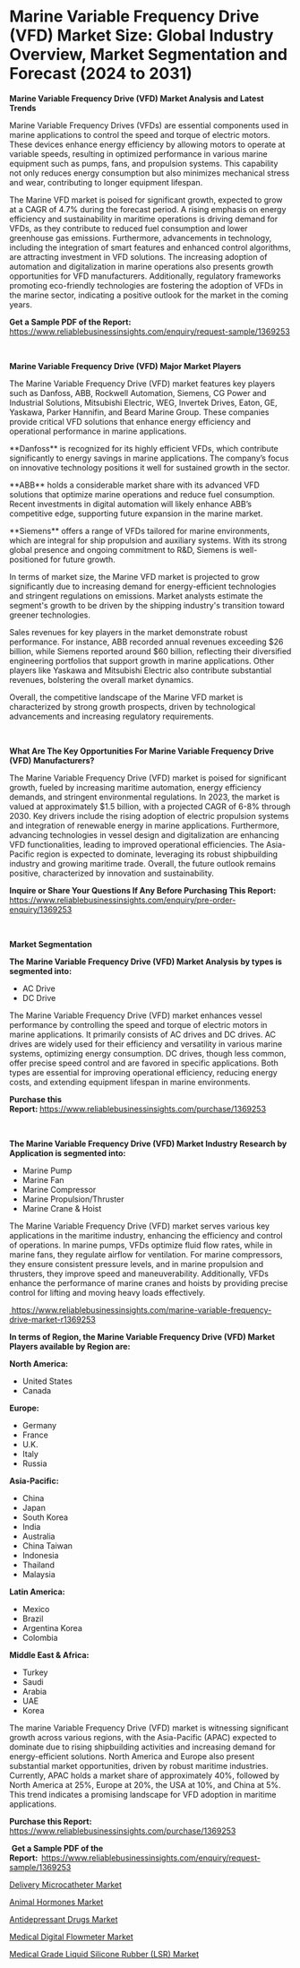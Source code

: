 <p><h1>Marine Variable Frequency Drive (VFD) Market Size: Global Industry Overview, Market Segmentation and Forecast (2024 to 2031)</h1></p><p><strong>Marine Variable Frequency Drive (VFD) Market Analysis and Latest Trends</strong></p>
<p><p>Marine Variable Frequency Drives (VFDs) are essential components used in marine applications to control the speed and torque of electric motors. These devices enhance energy efficiency by allowing motors to operate at variable speeds, resulting in optimized performance in various marine equipment such as pumps, fans, and propulsion systems. This capability not only reduces energy consumption but also minimizes mechanical stress and wear, contributing to longer equipment lifespan.</p><p>The Marine VFD market is poised for significant growth, expected to grow at a CAGR of 4.7% during the forecast period. A rising emphasis on energy efficiency and sustainability in maritime operations is driving demand for VFDs, as they contribute to reduced fuel consumption and lower greenhouse gas emissions. Furthermore, advancements in technology, including the integration of smart features and enhanced control algorithms, are attracting investment in VFD solutions. The increasing adoption of automation and digitalization in marine operations also presents growth opportunities for VFD manufacturers. Additionally, regulatory frameworks promoting eco-friendly technologies are fostering the adoption of VFDs in the marine sector, indicating a positive outlook for the market in the coming years.</p></p>
<p><strong>Get a Sample PDF of the Report:&nbsp;</strong> <a href="https://www.reliablebusinessinsights.com/enquiry/request-sample/1369253?utm_campaign=48&utm_medium=2&utm_source=Github&utm_content=ia&utm_term=06122024&utm_id=marine-variable-frequency-drive-vfd">https://www.reliablebusinessinsights.com/enquiry/request-sample/1369253</a></p>
<p>&nbsp;</p>
<p><strong>Marine Variable Frequency Drive (VFD) Major Market Players</strong></p>
<p><p>The Marine Variable Frequency Drive (VFD) market features key players such as Danfoss, ABB, Rockwell Automation, Siemens, CG Power and Industrial Solutions, Mitsubishi Electric, WEG, Invertek Drives, Eaton, GE, Yaskawa, Parker Hannifin, and Beard Marine Group. These companies provide critical VFD solutions that enhance energy efficiency and operational performance in marine applications.</p><p>**Danfoss** is recognized for its highly efficient VFDs, which contribute significantly to energy savings in marine applications. The company’s focus on innovative technology positions it well for sustained growth in the sector.</p><p>**ABB** holds a considerable market share with its advanced VFD solutions that optimize marine operations and reduce fuel consumption. Recent investments in digital automation will likely enhance ABB’s competitive edge, supporting future expansion in the marine market.</p><p>**Siemens** offers a range of VFDs tailored for marine environments, which are integral for ship propulsion and auxiliary systems. With its strong global presence and ongoing commitment to R&D, Siemens is well-positioned for future growth.</p><p>In terms of market size, the Marine VFD market is projected to grow significantly due to increasing demand for energy-efficient technologies and stringent regulations on emissions. Market analysts estimate the segment's growth to be driven by the shipping industry's transition toward greener technologies.</p><p>Sales revenues for key players in the market demonstrate robust performance. For instance, ABB recorded annual revenues exceeding $26 billion, while Siemens reported around $60 billion, reflecting their diversified engineering portfolios that support growth in marine applications. Other players like Yaskawa and Mitsubishi Electric also contribute substantial revenues, bolstering the overall market dynamics. </p><p>Overall, the competitive landscape of the Marine VFD market is characterized by strong growth prospects, driven by technological advancements and increasing regulatory requirements.</p></p>
<p>&nbsp;</p>
<p><strong>What Are The Key Opportunities For Marine Variable Frequency Drive (VFD) Manufacturers?</strong></p>
<p><p>The Marine Variable Frequency Drive (VFD) market is poised for significant growth, fueled by increasing maritime automation, energy efficiency demands, and stringent environmental regulations. In 2023, the market is valued at approximately $1.5 billion, with a projected CAGR of 6-8% through 2030. Key drivers include the rising adoption of electric propulsion systems and integration of renewable energy in marine applications. Furthermore, advancing technologies in vessel design and digitalization are enhancing VFD functionalities, leading to improved operational efficiencies. The Asia-Pacific region is expected to dominate, leveraging its robust shipbuilding industry and growing maritime trade. Overall, the future outlook remains positive, characterized by innovation and sustainability.</p></p>
<p><strong>Inquire or Share Your Questions If Any Before Purchasing This Report:</strong> <a href="https://www.reliablebusinessinsights.com/enquiry/pre-order-enquiry/1369253?utm_campaign=48&utm_medium=2&utm_source=Github&utm_content=ia&utm_term=06122024&utm_id=marine-variable-frequency-drive-vfd">https://www.reliablebusinessinsights.com/enquiry/pre-order-enquiry/1369253</a></p>
<p>&nbsp;</p>
<p><strong>Market Segmentation</strong></p>
<p><strong>The Marine Variable Frequency Drive (VFD) Market Analysis by types is segmented into:</strong></p>
<p><ul><li>AC Drive</li><li>DC Drive</li></ul></p>
<p><p>The Marine Variable Frequency Drive (VFD) market enhances vessel performance by controlling the speed and torque of electric motors in marine applications. It primarily consists of AC drives and DC drives. AC drives are widely used for their efficiency and versatility in various marine systems, optimizing energy consumption. DC drives, though less common, offer precise speed control and are favored in specific applications. Both types are essential for improving operational efficiency, reducing energy costs, and extending equipment lifespan in marine environments.</p></p>
<p><strong>Purchase this Report:&nbsp;</strong><a href="https://www.reliablebusinessinsights.com/purchase/1369253?utm_campaign=48&utm_medium=2&utm_source=Github&utm_content=ia&utm_term=06122024&utm_id=marine-variable-frequency-drive-vfd">https://www.reliablebusinessinsights.com/purchase/1369253</a></p>
<p>&nbsp;</p>
<p><strong>The Marine Variable Frequency Drive (VFD) Market Industry Research by Application is segmented into:</strong></p>
<p><ul><li>Marine Pump</li><li>Marine Fan</li><li>Marine Compressor</li><li>Marine Propulsion/Thruster</li><li>Marine Crane & Hoist</li></ul></p>
<p><p>The Marine Variable Frequency Drive (VFD) market serves various key applications in the maritime industry, enhancing the efficiency and control of operations. In marine pumps, VFDs optimize fluid flow rates, while in marine fans, they regulate airflow for ventilation. For marine compressors, they ensure consistent pressure levels, and in marine propulsion and thrusters, they improve speed and maneuverability. Additionally, VFDs enhance the performance of marine cranes and hoists by providing precise control for lifting and moving heavy loads effectively.</p></p>
<p><a href="https://www.reliablebusinessinsights.com/marine-variable-frequency-drive-market-r1369253?utm_campaign=48&utm_medium=2&utm_source=Github&utm_content=ia&utm_term=06122024&utm_id=marine-variable-frequency-drive-vfd">&nbsp;https://www.reliablebusinessinsights.com/marine-variable-frequency-drive-market-r1369253</a></p>
<p><strong>In terms of Region, the Marine Variable Frequency Drive (VFD) Market Players available by Region are:</strong></p>
<p>
    <p> <strong> North America: </strong>
        <ul>
            <li>United States</li>
            <li>Canada</li>
        </ul>
        </p> 
    <p> <strong> Europe: </strong>
        <ul>
            <li>Germany</li>
            <li>France</li>
            <li>U.K.</li>
            <li>Italy</li>
            <li>Russia</li>
        </ul>
        </p> 
    <p> <strong> Asia-Pacific: </strong>
        <ul>
            <li>China</li>
            <li>Japan</li>
            <li>South Korea</li>
            <li>India</li>
            <li>Australia</li>
            <li>China Taiwan</li>
            <li>Indonesia</li>
            <li>Thailand</li>
            <li>Malaysia</li>
        </ul>
        </p> 
    <p> <strong> Latin America: </strong>
        <ul>
            <li>Mexico</li>
            <li>Brazil</li>
            <li>Argentina Korea</li>
            <li>Colombia</li>
        </ul>
        </p> 
    <p> <strong> Middle East & Africa: </strong>
        <ul>
            <li>Turkey</li>
            <li>Saudi</li>
            <li>Arabia</li>
            <li>UAE</li>
            <li>Korea</li>
        </ul>
    </p>
    </p>
<p><p>The marine Variable Frequency Drive (VFD) market is witnessing significant growth across various regions, with the Asia-Pacific (APAC) expected to dominate due to rising shipbuilding activities and increasing demand for energy-efficient solutions. North America and Europe also present substantial market opportunities, driven by robust maritime industries. Currently, APAC holds a market share of approximately 40%, followed by North America at 25%, Europe at 20%, the USA at 10%, and China at 5%. This trend indicates a promising landscape for VFD adoption in maritime applications.</p></p>
<p><strong>Purchase this Report: </strong><a href="https://www.reliablebusinessinsights.com/purchase/1369253?utm_campaign=48&utm_medium=2&utm_source=Github&utm_content=ia&utm_term=06122024&utm_id=marine-variable-frequency-drive-vfd">https://www.reliablebusinessinsights.com/purchase/1369253</a></p>
<p>&nbsp;<strong>Get a Sample PDF of the Report:&nbsp;&nbsp;</strong><a href="https://www.reliablebusinessinsights.com/enquiry/request-sample/1369253?utm_campaign=48&utm_medium=2&utm_source=Github&utm_content=ia&utm_term=06122024&utm_id=marine-variable-frequency-drive-vfd">https://www.reliablebusinessinsights.com/enquiry/request-sample/1369253</a></p>
<p><strong></strong></p>
<p><p><a href="https://github.com/kathiestrine5ty/Market-Research-Report-List-1/blob/main/delivery-microcatheter-market.md?utm_campaign=48&utm_medium=2&utm_source=Github&utm_content=ia&utm_term=06122024&utm_id=marine-variable-frequency-drive-vfd">Delivery Microcatheter Market</a></p><p><a href="https://www.linkedin.com/pulse/animal-hormones-market-analysis-trends-share-sales-size-growth-ai4cc?utm_campaign=48&utm_medium=2&utm_source=Github&utm_content=ia&utm_term=06122024&utm_id=marine-variable-frequency-drive-vfd">Animal Hormones Market</a></p><p><a href="https://www.linkedin.com/pulse/antidepressant-drugs-market-size-revenue-trend-analysis-type-crkke?utm_campaign=48&utm_medium=2&utm_source=Github&utm_content=ia&utm_term=06122024&utm_id=marine-variable-frequency-drive-vfd">Antidepressant Drugs Market</a></p><p><a href="https://issuu.com/reportprime-2/docs/medical-digital-flowmeter-market-size-2030.pptx?utm_campaign=48&utm_medium=2&utm_source=Github&utm_content=ia&utm_term=06122024&utm_id=marine-variable-frequency-drive-vfd">Medical Digital Flowmeter Market</a></p><p><a href="https://issuu.com/reportprime-2/docs/medical-grade-liquid-silicone-rubber-lsr-market-si?utm_campaign=48&utm_medium=2&utm_source=Github&utm_content=ia&utm_term=06122024&utm_id=marine-variable-frequency-drive-vfd">Medical Grade Liquid Silicone Rubber (LSR) Market</a></p></p>